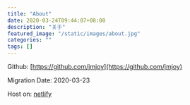 ```yaml
---
title: "About"
date: 2020-03-24T09:44:07+08:00
description: "关于"
featured_image: "/static/images/about.jpg"
categories: ""
tags: []
---
```


Github: [https://github.com/jmjoy](https://github.com/jmjoy)

Migration Date: 2020-03-23

Host on: [netlify](https://www.netlify.com)
